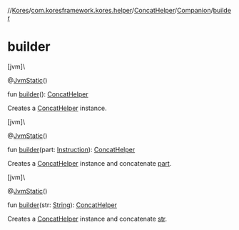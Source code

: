 //[Kores](../../../../index.md)/[com.koresframework.kores.helper](../../index.md)/[ConcatHelper](../index.md)/[Companion](index.md)/[builder](builder.md)

# builder

[jvm]\

@[JvmStatic](https://kotlinlang.org/api/latest/jvm/stdlib/kotlin.jvm/-jvm-static/index.html)()

fun [builder](builder.md)(): [ConcatHelper](../index.md)

Creates a [ConcatHelper](../index.md) instance.

[jvm]\

@[JvmStatic](https://kotlinlang.org/api/latest/jvm/stdlib/kotlin.jvm/-jvm-static/index.html)()

fun [builder](builder.md)(part: [Instruction](../../../com.koresframework.kores/-instruction/index.md)): [ConcatHelper](../index.md)

Creates a [ConcatHelper](../index.md) instance and concatenate [part](builder.md).

[jvm]\

@[JvmStatic](https://kotlinlang.org/api/latest/jvm/stdlib/kotlin.jvm/-jvm-static/index.html)()

fun [builder](builder.md)(str: [String](https://kotlinlang.org/api/latest/jvm/stdlib/kotlin/-string/index.html)): [ConcatHelper](../index.md)

Creates a [ConcatHelper](../index.md) instance and concatenate [str](builder.md).
